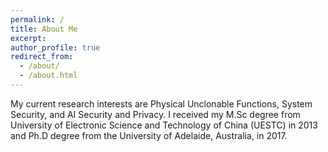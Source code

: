 ```yaml
---
permalink: /
title: About Me
excerpt: 
author_profile: true
redirect_from: 
  - /about/
  - /about.html
---
```


My current research interests are Physical Unclonable Functions, System Security, and AI Security and Privacy. I received  my  M.Sc  degree  from University of Electronic Science and Technology of China (UESTC) in 2013 and Ph.D degree from the University of Adelaide, Australia, in 2017. 


